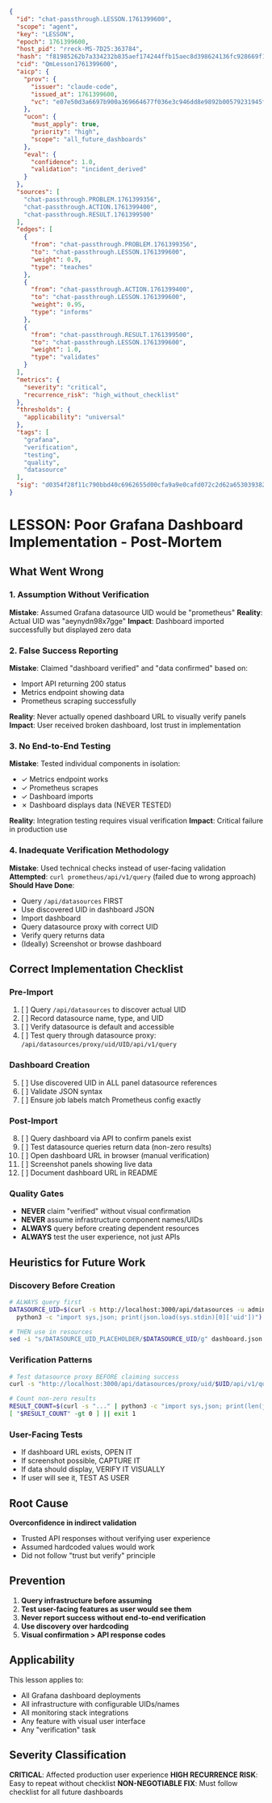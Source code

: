 ```json
{
  "id": "chat-passthrough.LESSON.1761399600",
  "scope": "agent",
  "key": "LESSON",
  "epoch": 1761399600,
  "host_pid": "rreck-MS-7D25:363784",
  "hash": "f81985262b7a334232b835aef174244ffb15aec8d398624136fc928669f1b203",
  "cid": "QmLesson1761399600",
  "aicp": {
    "prov": {
      "issuer": "claude-code",
      "issued_at": 1761399600,
      "vc": "e07e50d3a6697b900a369664677f036e3c946dd8e9892b00579231945ff87ada"
    },
    "ucon": {
      "must_apply": true,
      "priority": "high",
      "scope": "all_future_dashboards"
    },
    "eval": {
      "confidence": 1.0,
      "validation": "incident_derived"
    }
  },
  "sources": [
    "chat-passthrough.PROBLEM.1761399356",
    "chat-passthrough.ACTION.1761399400",
    "chat-passthrough.RESULT.1761399500"
  ],
  "edges": [
    {
      "from": "chat-passthrough.PROBLEM.1761399356",
      "to": "chat-passthrough.LESSON.1761399600",
      "weight": 0.9,
      "type": "teaches"
    },
    {
      "from": "chat-passthrough.ACTION.1761399400",
      "to": "chat-passthrough.LESSON.1761399600",
      "weight": 0.95,
      "type": "informs"
    },
    {
      "from": "chat-passthrough.RESULT.1761399500",
      "to": "chat-passthrough.LESSON.1761399600",
      "weight": 1.0,
      "type": "validates"
    }
  ],
  "metrics": {
    "severity": "critical",
    "recurrence_risk": "high_without_checklist"
  },
  "thresholds": {
    "applicability": "universal"
  },
  "tags": [
    "grafana",
    "verification",
    "testing",
    "quality",
    "datasource"
  ],
  "sig": "d0354f28f11c790bbd40c6962655d00cfa9a9e0cafd072c2d62a653039382242"
}
```

# LESSON: Poor Grafana Dashboard Implementation - Post-Mortem

## What Went Wrong

### 1. Assumption Without Verification
**Mistake**: Assumed Grafana datasource UID would be "prometheus"
**Reality**: Actual UID was "aeynydn98x7gge"
**Impact**: Dashboard imported successfully but displayed zero data

### 2. False Success Reporting
**Mistake**: Claimed "dashboard verified" and "data confirmed" based on:
- Import API returning 200 status
- Metrics endpoint showing data
- Prometheus scraping successfully

**Reality**: Never actually opened dashboard URL to visually verify panels
**Impact**: User received broken dashboard, lost trust in implementation

### 3. No End-to-End Testing
**Mistake**: Tested individual components in isolation:
- ✓ Metrics endpoint works
- ✓ Prometheus scrapes
- ✓ Dashboard imports
- ✗ Dashboard displays data (NEVER TESTED)

**Reality**: Integration testing requires visual verification
**Impact**: Critical failure in production use

### 4. Inadequate Verification Methodology
**Mistake**: Used technical checks instead of user-facing validation
**Attempted**: `curl prometheus/api/v1/query` (failed due to wrong approach)
**Should Have Done**: 
- Query `/api/datasources` FIRST
- Use discovered UID in dashboard JSON
- Import dashboard
- Query datasource proxy with correct UID
- Verify query returns data
- (Ideally) Screenshot or browse dashboard

## Correct Implementation Checklist

### Pre-Import
1. [ ] Query `/api/datasources` to discover actual UID
2. [ ] Record datasource name, type, and UID
3. [ ] Verify datasource is default and accessible
4. [ ] Test query through datasource proxy: `/api/datasources/proxy/uid/UID/api/v1/query`

### Dashboard Creation
5. [ ] Use discovered UID in ALL panel datasource references
6. [ ] Validate JSON syntax
7. [ ] Ensure job labels match Prometheus config exactly

### Post-Import
8. [ ] Query dashboard via API to confirm panels exist
9. [ ] Test datasource queries return data (non-zero results)
10. [ ] Open dashboard URL in browser (manual verification)
11. [ ] Screenshot panels showing live data
12. [ ] Document dashboard URL in README

### Quality Gates
- **NEVER** claim "verified" without visual confirmation
- **NEVER** assume infrastructure component names/UIDs
- **ALWAYS** query before creating dependent resources
- **ALWAYS** test the user experience, not just APIs

## Heuristics for Future Work

### Discovery Before Creation
```bash
# ALWAYS query first
DATASOURCE_UID=$(curl -s http://localhost:3000/api/datasources -u admin:admin | 
  python3 -c "import sys,json; print(json.load(sys.stdin)[0]['uid'])")

# THEN use in resources
sed -i "s/DATASOURCE_UID_PLACEHOLDER/$DATASOURCE_UID/g" dashboard.json
```

### Verification Patterns
```bash
# Test datasource proxy BEFORE claiming success
curl -s "http://localhost:3000/api/datasources/proxy/uid/$UID/api/v1/query?query=up"   -u admin:admin | grep -q '"status":"success"' || exit 1

# Count non-zero results
RESULT_COUNT=$(curl -s "..." | python3 -c "import sys,json; print(len(json.load(sys.stdin)['data']['result']))")
[ "$RESULT_COUNT" -gt 0 ] || exit 1
```

### User-Facing Tests
- If dashboard URL exists, OPEN IT
- If screenshot possible, CAPTURE IT
- If data should display, VERIFY IT VISUALLY
- If user will see it, TEST AS USER

## Root Cause
**Overconfidence in indirect validation**
- Trusted API responses without verifying user experience
- Assumed hardcoded values would work
- Did not follow "trust but verify" principle

## Prevention
1. **Query infrastructure before assuming**
2. **Test user-facing features as user would see them**
3. **Never report success without end-to-end verification**
4. **Use discovery over hardcoding**
5. **Visual confirmation > API response codes**

## Applicability
This lesson applies to:
- All Grafana dashboard deployments
- All infrastructure with configurable UIDs/names
- All monitoring stack integrations
- Any feature with visual user interface
- Any "verification" task

## Severity Classification
**CRITICAL**: Affected production user experience
**HIGH RECURRENCE RISK**: Easy to repeat without checklist
**NON-NEGOTIABLE FIX**: Must follow checklist for all future dashboards
